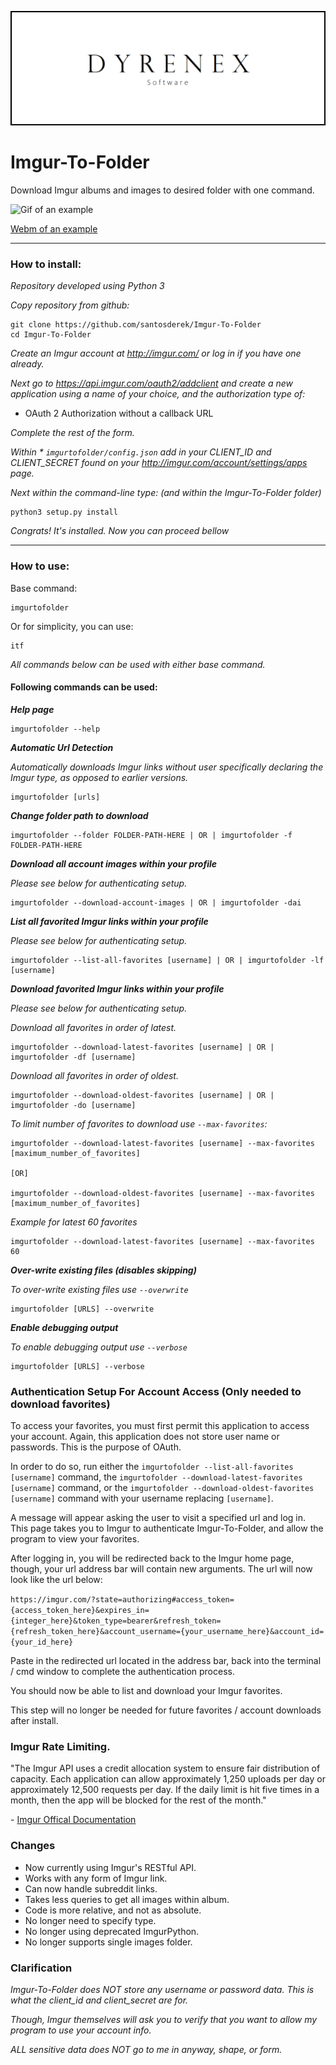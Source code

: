 ![Dyrenex Software](Dyrenex_Software.png)

# Imgur-To-Folder
Download Imgur albums and images to desired folder with one command.

![Gif of an example](https://giant.gfycat.com/AccurateHarmfulAmericanalligator.gif)

[Webm of an example](https://giant.gfycat.com/AccurateHarmfulAmericanalligator.webm)


---

### How to install:

*Repository developed using Python 3*

*Copy repository from github:*


    git clone https://github.com/santosderek/Imgur-To-Folder
    cd Imgur-To-Folder

*Create an Imgur account at http://imgur.com/ or log in if you have one already.*

*Next go to https://api.imgur.com/oauth2/addclient and create a new application using a name of your choice, and the authorization type of:*

* OAuth 2 Authorization without a callback URL

*Complete the rest of the form.*

*Within * `imgurtofolder/config.json` add in your CLIENT_ID and CLIENT_SECRET found on your http://imgur.com/account/settings/apps page.*

*Next within the command-line type: (and within the Imgur-To-Folder folder)*

    python3 setup.py install

*Congrats! It's installed. Now you can proceed bellow*

***

### How to use:
Base command:

    imgurtofolder

Or for simplicity, you can use:

    itf

*All commands below can be used with either base command.*

#### Following commands can be used:
***Help page***

    imgurtofolder --help

***Automatic Url Detection***

*Automatically downloads Imgur links without user specifically declaring the Imgur type, as opposed to earlier versions.*

    imgurtofolder [urls]

***Change folder path to download***

    imgurtofolder --folder FOLDER-PATH-HERE | OR | imgurtofolder -f  FOLDER-PATH-HERE

***Download all account images within your profile***

*Please see below for authenticating setup.*

    imgurtofolder --download-account-images | OR | imgurtofolder -dai

***List all favorited Imgur links within your profile***

*Please see below for authenticating setup.*

    imgurtofolder --list-all-favorites [username] | OR | imgurtofolder -lf [username]

***Download favorited Imgur links within your profile***

*Please see below for authenticating setup.*

*Download all favorites in order of latest.*

    imgurtofolder --download-latest-favorites [username] | OR | imgurtofolder -df [username]

*Download all favorites in order of oldest.*

    imgurtofolder --download-oldest-favorites [username] | OR | imgurtofolder -do [username]

*To limit number of favorites to download use `--max-favorites`:*

    imgurtofolder --download-latest-favorites [username] --max-favorites [maximum_number_of_favorites]

    [OR]

    imgurtofolder --download-oldest-favorites [username] --max-favorites [maximum_number_of_favorites]

*Example for latest 60 favorites*

    imgurtofolder --download-latest-favorites [username] --max-favorites 60

***Over-write existing files (disables skipping)***

*To over-write existing files use `--overwrite`*

    imgurtofolder [URLS] --overwrite

***Enable debugging output***

*To enable debugging output use `--verbose`*

    imgurtofolder [URLS] --verbose

### Authentication Setup For Account Access (Only needed to download favorites)

To access your favorites, you must first permit this application to access your account. Again, this application does not store user name or passwords. This is the purpose of OAuth.

In order to do so, run either the `imgurtofolder --list-all-favorites [username]` command, the `imgurtofolder --download-latest-favorites [username]` command, or the `imgurtofolder --download-oldest-favorites [username]` command with your username replacing `[username]`.

A message will appear asking the user to visit a specified url and log in. This page takes you to Imgur to authenticate Imgur-To-Folder, and allow the program to view your favorites.

After logging in, you will be redirected back to the Imgur home page, though, your url address bar will contain new arguments. The url will now look like the url below:

`https://imgur.com/?state=authorizing#access_token={access_token_here}&expires_in={integer_here}&token_type=bearer&refresh_token={refresh_token_here}&account_username={your_username_here}&account_id={your_id_here}`

Paste in the redirected url located in the address bar, back into the terminal / cmd window to complete the authentication process.

You should now be able to list and download your Imgur favorites.

This step will no longer be needed for future favorites / account downloads after install.

### Imgur Rate Limiting.

"The Imgur API uses a credit allocation system to ensure fair distribution of capacity. Each application can allow approximately 1,250 uploads per day or approximately 12,500 requests per day. If the daily limit is hit five times in a month, then the app will be blocked for the rest of the month."

\- [Imgur Offical Documentation](https://apidocs.imgur.com/)

### Changes

- Now currently using Imgur's RESTful API.
- Works with any form of Imgur link.
- Can now handle subreddit links.
- Takes less queries to get all images within album.
- Code is more relative, and not as absolute.
- No longer need to specify type.
- No longer using deprecated ImgurPython.
- No longer supports single images folder.

### Clarification

*Imgur-To-Folder does NOT store any username or password data. This is what the client_id and client_secret are for.*

*Though, Imgur themselves will ask you to verify that you want to allow my program to use your account info.*

*ALL sensitive data does NOT go to me in anyway, shape, or form.*
